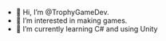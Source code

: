 - 👋 Hi, I’m @TrophyGameDev.
- 👀 I’m interested in making games.
- 🌱 I’m currently learning C# and using Unity
